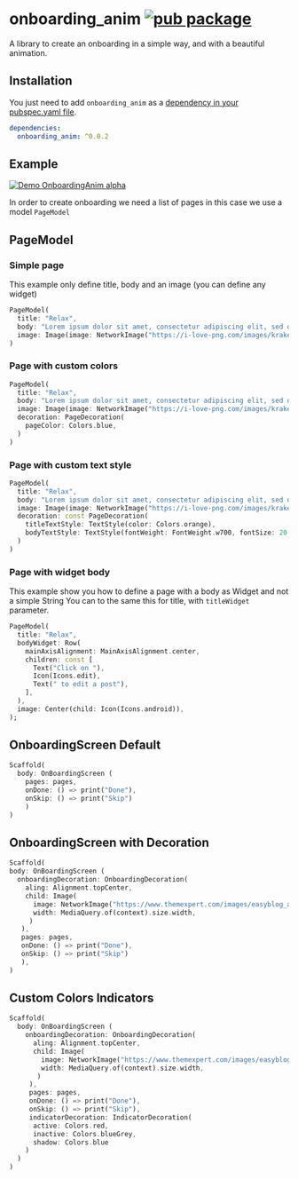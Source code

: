 # onboarding_anim [![pub package](https://img.shields.io/pub/v/onboarding_anim.svg)](https://pub.dev/packages/onboarding_anim)

A library to create an onboarding in a simple way, and with a beautiful animation.

## Installation

You just need to add `onboarding_anim` as a [dependency in your pubspec.yaml file](https://flutter.io/using-packages/).

```yaml
dependencies:
  onboarding_anim: ^0.0.2
```

## Example



[![Demo OnboardingAnim alpha](https://j.gifs.com/D1ZqKY.gif)](https://j.gifs.com/D1ZqKY.gif)

In order to create onboarding we need a list of pages in this case we use a model `PageModel`

## PageModel
### Simple page

This example only define title, body and an image (you can define any widget)

```dart
PageModel(
  title: "Relax",
  body: "Lorem ipsum dolor sit amet, consectetur adipiscing elit, sed do eiusmod tempor incididunt ut labore et dolore magna    aliqua. Ut enim ad minim veniam.",
  image: Image(image: NetworkImage("https://i-love-png.com/images/kraken_body03_final_01.png")),
)
```

### Page with custom colors

```dart
PageModel(
  title: "Relax",
  body: "Lorem ipsum dolor sit amet, consectetur adipiscing elit, sed do eiusmod tempor incididunt ut labore et dolore magna    aliqua. Ut enim ad minim veniam.",
  image: Image(image: NetworkImage("https://i-love-png.com/images/kraken_body03_final_01.png")),
  decoration: PageDecoration(
    pageColor: Colors.blue,
  )
)
```

### Page with custom text style

```dart
PageModel(
  title: "Relax",
  body: "Lorem ipsum dolor sit amet, consectetur adipiscing elit, sed do eiusmod tempor incididunt ut labore et dolore magna    aliqua. Ut enim ad minim veniam.",
  image: Image(image: NetworkImage("https://i-love-png.com/images/kraken_body03_final_01.png")),
  decoration: const PageDecoration(
    titleTextStyle: TextStyle(color: Colors.orange),
    bodyTextStyle: TextStyle(fontWeight: FontWeight.w700, fontSize: 20.0),
  )
)
```


### Page with widget body

This example show you how to define a page with a body as Widget and not a simple String
You can to the same this for title, with `titleWidget` parameter.

```dart
PageModel(
  title: "Relax",
  bodyWidget: Row(
    mainAxisAlignment: MainAxisAlignment.center,
    children: const [
      Text("Click on "),
      Icon(Icons.edit),
      Text(" to edit a post"),
    ],
  ),
  image: Center(child: Icon(Icons.android)),
);
```

## OnboardingScreen Default

```dart
Scaffold(
  body: OnBoardingScreen (
    pages: pages,
    onDone: () => print("Done"),
    onSkip: () => print("Skip")
    )
)
```

## OnboardingScreen with Decoration

```dart
Scaffold(
body: OnBoardingScreen (
  onboardingDecoration: OnboardingDecoration(
    aling: Alignment.topCenter,
    child: Image(
      image: NetworkImage("https://www.themexpert.com/images/easyblog_articles/531/b2ap3_large_Mountains.PNG"),
      width: MediaQuery.of(context).size.width,
     )
   ),
   pages: pages,
   onDone: () => print("Done"),
   onSkip: () => print("Skip")
   ),
)
```
## Custom Colors Indicators

```dart
Scaffold(
  body: OnBoardingScreen (
    onboardingDecoration: OnboardingDecoration(
      aling: Alignment.topCenter,
      child: Image(
        image: NetworkImage("https://www.themexpert.com/images/easyblog_articles/531/b2ap3_large_Mountains.PNG"),
        width: MediaQuery.of(context).size.width,
       )
     ),
     pages: pages,
     onDone: () => print("Done"),
     onSkip: () => print("Skip"),
     indicatorDecoration: IndicatorDecoration(
      active: Colors.red,
      inactive: Colors.blueGrey,
      shadow: Colors.blue
    )
  )
)
```
